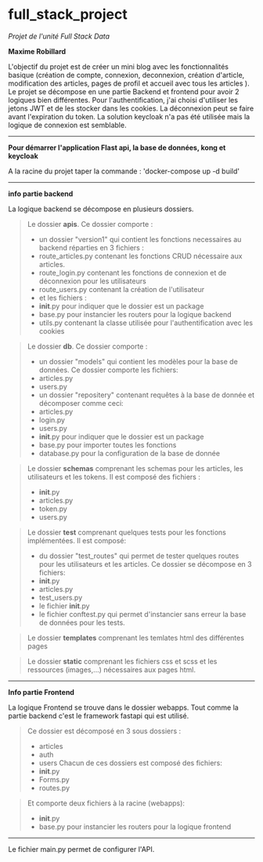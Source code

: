 # full_stack_project
*Projet de l'unité Full Stack Data*

**Maxime Robillard**

L'objectif du projet est de créer un mini blog avec les fonctionnalités basique (création de compte, connexion, deconnexion, création d'article, modification des articles, pages de profil et accueil avec tous les articles ).
Le projet se décompose en une partie Backend et frontend pour avoir 2 logiques bien différentes.
Pour l'authentification, j'ai choisi d'utiliser les jetons JWT et de les stocker dans les cookies. La déconnexion peut se faire avant l'expiration du token.
La solution keycloak n'a pas été utilisée mais la logique de connexion est semblable.
***

**Pour démarrer l'application Flast api, la base de données, kong et keycloak**

A la racine du projet taper la commande : 'docker-compose up -d build'

***

**info partie backend**

La logique backend se décompose en plusieurs dossiers.


>Le dossier **apis**. Ce dossier comporte :
>- un dossier "version1" qui contient les fonctions necessaires  au backend réparties en 3 fichiers :
>  - route_articles.py contenant les fonctions CRUD nécessaire aux articles.
>  - route_login.py contenant les fonctions de connexion et de déconnexion pour les utilisateurs
>  - route_users.py contenant la création de l'utilisateur
>- et les fichiers :
>  - __init__.py pour indiquer que le dossier est un package
>  - base.py pour instancier les routers pour la logique backend
>  - utils.py contenant la classe utilisée pour l'authentification avec les cookies


>Le dossier **db**. Ce dossier comporte :
>- un dossier "models" qui contient les modèles pour la base de données. Ce dossier comporte les fichiers:
>  - articles.py
>  - users.py
>- un dossier "repositery" contenant requêtes à la base de donnée et décomposer comme ceci:
>  - articles.py
>  - login.py
>  - users.py
>- __init__.py pour indiquer que le dossier est un package
>- base.py pour importer toutes les fonctions
>- database.py pour la configuration de la base de donnée

>Le dossier **schemas** comprenant les schemas pour les articles, les utilisateurs et les tokens.
>Il est composé des fichiers :
>- __init__.py
>- articles.py
>- token.py
>- users.py

>Le dossier **test** comprenant quelques tests pour les fonctions implémentées. Il est composé:
>- du dossier "test_routes" qui permet de tester quelques routes pour les utilisateurs et les articles. Ce dossier se décompose en 3 fichiers:
>  - __init__.py
>  - articles.py
>  - test_users.py
>- le fichier __init__.py
>- le fichier conftest.py qui permet d'instancier sans erreur la base de données pour les tests.

>Le dossier **templates** comprenant les temlates html des différentes pages

>Le dossier **static** comprenant les fichiers css et scss et les ressources (images,...) nécessaires aux pages html.
---

**Info partie Frontend**

La logique Frontend se trouve dans le dossier webapps. Tout comme la partie backend c'est le framework fastapi qui est utilisé.
>Ce dossier est décomposé en 3 sous dossiers :
>- articles
>- auth
>- users
>Chacun de ces dossiers est composé des fichiers:
>- __init__.py
>- Forms.py
>- routes.py

>Et comporte deux fichiers à la racine (webapps):
>- __init__.py
>- base.py pour instancier les routers pour la logique frontend

---
Le fichier main.py permet de configurer l'API.